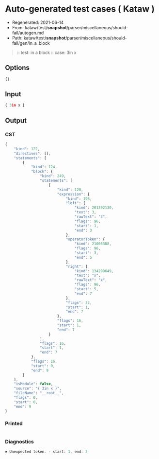 # Auto-generated test cases ( Kataw )
- Regenerated: 2021-06-14
- From: kataw/test/__snapshot__/parser/miscellaneous/should-fail/autogen.md
- Path: kataw/test/__snapshot__/parser/miscellaneous/should-fail/gen/in_a_block
> :: test: in a block
> :: case: 3in x
## Options

`````js
{}
`````
## Input

`````js
{ 3in x }
`````
## Output

### CST

```javascript
{
    "kind": 122,
    "directives": [],
    "statements": [
        {
            "kind": 124,
            "block": {
                "kind": 249,
                "statements": [
                    {
                        "kind": 120,
                        "expression": {
                            "kind": 198,
                            "left": {
                                "kind": 201392130,
                                "text": 3,
                                "rawText": "3",
                                "flags": 96,
                                "start": 1,
                                "end": 3
                            },
                            "operatorToken": {
                                "kind": 21006388,
                                "flags": 96,
                                "start": 3,
                                "end": 5
                            },
                            "right": {
                                "kind": 134299649,
                                "text": "x",
                                "rawText": "x",
                                "flags": 96,
                                "start": 5,
                                "end": 7
                            },
                            "flags": 32,
                            "start": 1,
                            "end": 7
                        },
                        "flags": 16,
                        "start": 1,
                        "end": 7
                    }
                ],
                "flags": 16,
                "start": 1,
                "end": 7
            },
            "flags": 16,
            "start": 0,
            "end": 9
        }
    ],
    "isModule": false,
    "source": "{ 3in x }",
    "fileName": "__root__",
    "flags": 0,
    "start": 0,
    "end": 9
}
```

### Printed

```javascript

```

### Diagnostics

```javascript
✖ Unexpected token. - start: 1, end: 3

```


